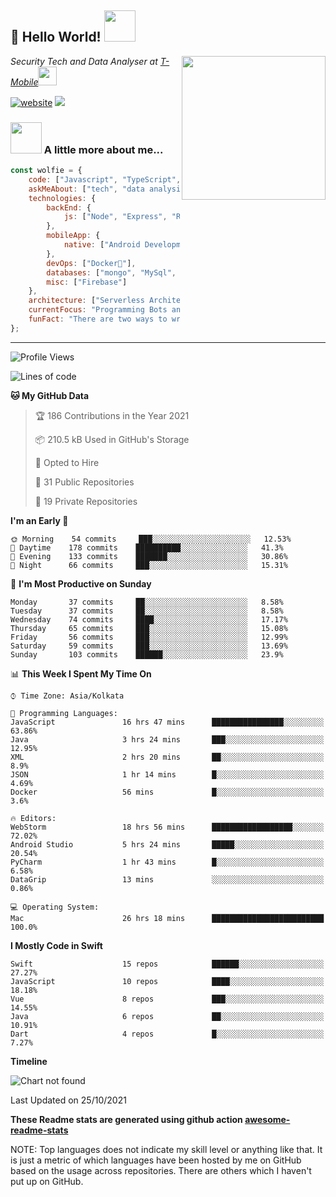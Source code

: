 <h2>👋 Hello World! <img src="https://media.giphy.com/media/12oufCB0MyZ1Go/giphy.gif" width="50"></h2>
<img align='right' src="https://media.giphy.com/media/M9gbBd9nbDrOTu1Mqx/giphy.gif" width="230">
<p><em>Security Tech and Data Analyser at <a href="https://www.t-mobile.pl/">T-Mobile</a><img src="https://media.giphy.com/media/WUlplcMpOCEmTGBtBW/giphy.gif" width="30"> 
</em></p>

[![website](https://img.shields.io/badge/Website-46a2f1.svg?&style=flat-square&logo=Google-Chrome&logoColor=white&link=https://anmolsingh.me/)](http://radzionkow.net)
![](https://visitor-badge.glitch.me/badge?page_id=anmol098.anmol098)

### <img src="https://media.giphy.com/media/VgCDAzcKvsR6OM0uWg/giphy.gif" width="50"> A little more about me...  

```javascript
const wolfie = {
    code: ["Javascript", "TypeScript", "Java", "C++", "HTML"],
    askMeAbout: ["tech", "data analysis", "web dev", "designing", "books"],
    technologies: {
        backEnd: {
            js: ["Node", "Express", "React", "Angular", "Vue"],
        },
        mobileApp: {
            native: ["Android Development"]
        },
        devOps: ["Docker🐳"],
        databases: ["mongo", "MySql", "postgreSQL"],
        misc: ["Firebase"]
    },
    architecture: ["Serverless Architecture", "Progressive web applications", "Single page applications", "Data managment"],
    currentFocus: "Programming Bots and Machine Learning",
    funFact: "There are two ways to write error-free programs; only the third one works"
};
```
---
<!--START_SECTION:waka-->
![Profile Views](http://img.shields.io/badge/Profile%20Views-605-blue)

![Lines of code](https://img.shields.io/badge/From%20Hello%20World%20I%27ve%20Written-1.0%20million%20lines%20of%20code-blue)

**🐱 My GitHub Data** 

> 🏆 186 Contributions in the Year 2021
 > 
> 📦 210.5 kB Used in GitHub's Storage 
 > 
> 💼 Opted to Hire
 > 
> 📜 31 Public Repositories 
 > 
> 🔑 19 Private Repositories  
 > 
**I'm an Early 🐤** 

```text
🌞 Morning    54 commits     ███░░░░░░░░░░░░░░░░░░░░░░   12.53% 
🌆 Daytime    178 commits    ██████████░░░░░░░░░░░░░░░   41.3% 
🌃 Evening    133 commits    ███████░░░░░░░░░░░░░░░░░░   30.86% 
🌙 Night      66 commits     ███░░░░░░░░░░░░░░░░░░░░░░   15.31%

```
📅 **I'm Most Productive on Sunday** 

```text
Monday       37 commits     ██░░░░░░░░░░░░░░░░░░░░░░░   8.58% 
Tuesday      37 commits     ██░░░░░░░░░░░░░░░░░░░░░░░   8.58% 
Wednesday    74 commits     ████░░░░░░░░░░░░░░░░░░░░░   17.17% 
Thursday     65 commits     ███░░░░░░░░░░░░░░░░░░░░░░   15.08% 
Friday       56 commits     ███░░░░░░░░░░░░░░░░░░░░░░   12.99% 
Saturday     59 commits     ███░░░░░░░░░░░░░░░░░░░░░░   13.69% 
Sunday       103 commits    ██████░░░░░░░░░░░░░░░░░░░   23.9%

```


📊 **This Week I Spent My Time On** 

```text
⌚︎ Time Zone: Asia/Kolkata

💬 Programming Languages: 
JavaScript               16 hrs 47 mins      ████████████████░░░░░░░░░   63.86% 
Java                     3 hrs 24 mins       ███░░░░░░░░░░░░░░░░░░░░░░   12.95% 
XML                      2 hrs 20 mins       ██░░░░░░░░░░░░░░░░░░░░░░░   8.9% 
JSON                     1 hr 14 mins        █░░░░░░░░░░░░░░░░░░░░░░░░   4.69% 
Docker                   56 mins             █░░░░░░░░░░░░░░░░░░░░░░░░   3.6%

🔥 Editors: 
WebStorm                 18 hrs 56 mins      ██████████████████░░░░░░░   72.02% 
Android Studio           5 hrs 24 mins       █████░░░░░░░░░░░░░░░░░░░░   20.54% 
PyCharm                  1 hr 43 mins        █░░░░░░░░░░░░░░░░░░░░░░░░   6.58% 
DataGrip                 13 mins             ░░░░░░░░░░░░░░░░░░░░░░░░░   0.86%

💻 Operating System: 
Mac                      26 hrs 18 mins      █████████████████████████   100.0%

```

**I Mostly Code in Swift** 

```text
Swift                    15 repos            ██████░░░░░░░░░░░░░░░░░░░   27.27% 
JavaScript               10 repos            ████░░░░░░░░░░░░░░░░░░░░░   18.18% 
Vue                      8 repos             ███░░░░░░░░░░░░░░░░░░░░░░   14.55% 
Java                     6 repos             ██░░░░░░░░░░░░░░░░░░░░░░░   10.91% 
Dart                     4 repos             █░░░░░░░░░░░░░░░░░░░░░░░░   7.27%

```


**Timeline**

![Chart not found](https://raw.githubusercontent.com/anmol098/anmol098/master/charts/bar_graph.png) 


 Last Updated on 25/10/2021
<!--END_SECTION:waka-->

**These Readme stats are generated using github action [awesome-readme-stats](https://github.com/anmol098/waka-readme-stats)**

NOTE: Top languages does not indicate my skill level or anything like that. It is just a metric of which languages have been hosted by me on GitHub based on the usage across repositories. There are others which I haven't put up on GitHub.
